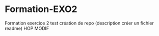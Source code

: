 # Formation-EXO2
Formation exercice 2 test création de repo (description créer un fichier readme)
HOP MODIF